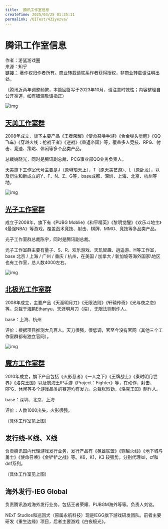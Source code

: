 ```yaml
---
title:  腾讯工作室信息
createTime: 2025/03/25 01:35:11
permalink: /UITest/432yezva/
---
```


# 腾讯工作室信息

作者：游鲨游戏圈<BR/>
来源：知乎<BR/>
[链接：](https://www.zhihu.com/question/272057078/answer/3272411234)
著作权归作者所有。商业转载请联系作者获得授权，非商业转载请注明出处。<BR/>


（腾讯近两年调整频繁，本篇回答写于2023年10月，请注意时效性；内容整理自公开渠道，如有错漏敬请指正）

![img](README.assets/v2-e19d0c6bbe584b9c2a590552a5940895_1440w.webp)

## [天美工作室群](https://zhida.zhihu.com/search?content_id=625061792&content_type=Answer&match_order=1&q=天美工作室群&zhida_source=entity)

2008年成立，旗下主要产品《王者荣耀》《使命召唤手游》《合金弹头觉醒》《QQ飞车》《穿越火线：枪战王者》《逆战》《重返帝国》等，覆盖多人竞技、RPG、射击、竞速、策略、休闲等多个品类产品。

总裁姚晓光，同时是腾讯副总裁、PCG事业部QQ业务负责人。

天美旗下工作室代号主要是J（原琳琅天上）、T（原天美艺游）、L（原卧龙），以及衍生和新成立的Y、F、N、Z、G等，base成都、深圳、上海、北京、杭州等地。

![img](README.assets/v2-654fa70db68ad55f3ee1221adf7a2313_1440w.webp)

## **[光子工作室群](https://zhida.zhihu.com/search?content_id=625061792&content_type=Answer&match_order=1&q=光子工作室群&zhida_source=entity)**

成立于2008年，旗下有《PUBG Moblie》《和平精英》《黎明觉醒》《欢乐斗地主》《最强NBA》等游戏，覆盖战术竞技、射击、棋牌、MMO、竞技等多品类产品。

光子工作室群总裁陈宇，同时是腾讯副总裁。

光子工作室群主要有量子、S、R、欢乐游戏、天玑智趣、逍遥游、H等工作室，base 北京 / 上海 / 广州 / 重庆 / 杭州，在美国 / 加拿大 / 新加坡等海外国家\地区也有工作室，总人数4000左右。

![img](README.assets/v2-deed998a992a47f751a5ff9f250c6b40_1440w.webp)

## [北极光工作室群](https://zhida.zhihu.com/search?content_id=625061792&content_type=Answer&match_order=1&q=北极光工作室群&zhida_source=entity)

2008年成立，主要产品《天涯明月刀》《无限法则》《轩辕传奇》《光与夜之恋》等。总裁于海鹏Ethanyu，天涯明月刀（端）、无限法则制作人。

base：上海、杭州

评价：根据项目推测大几百人。天刀很强，很低调，官至今没有官网（其他三个工作室群都有独立官网）。

![img](README.assets/v2-589e4971d0b99b85f6cb1f9c7a5ff637_1440w.webp)

## [魔方工作室群](https://zhida.zhihu.com/search?content_id=625061792&content_type=Answer&match_order=1&q=魔方工作室群&zhida_source=entity)

2010年成立，旗下产品包括《火影忍者》《一人之下》《王牌战士》《秦时明月世界》《洛克王国》以及航海王IP手游《Project：Fighter》等，在动作、射击、RPG、休闲等多个游戏品类的赛道均有发力。总裁张晗劲，《洛克王国》制作人。

base：深圳、北京、上海

评价：人数1000出头，火影很强。

（具体工作室见上图）

## 发行线-K线、X线

负责腾讯国内代理游戏发行业务，发行产品有《英雄联盟》《穿越火线》《地下城与勇士》《使命召唤》《金铲铲之战》等。K6，K1，K3 较强势，分别代理lol，cf和dnf系列。

（具体工作室见上图）

## 海外发行-IEG Global

负责腾讯游戏海外发行业务，包括王者荣耀、PUBGM海外等等。负责人刘铭。

NExT Studios和巡回犬（原属永航科技）现是IEGG旗下游戏研发团队。前者主要研发《重生边缘》项目，后者主要游戏《白夜极光》。
